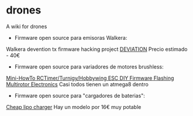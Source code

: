 # drones
A wiki for drones

* Firmware open source para emisoras Walkera:

Walkera devention tx firmware hacking project [DEVIATION](http://www.deviationtx.com/)
Precio estimado - 40€

* Firmware open source para variadores de motores brushless:

[Mini-HowTo RCTimer/Turnigy/Hobbywing ESC DIY Firmware Flashing Multirotor Electronics](http://www.rcgroups.com/forums/showthread.php?t=1513678)
Casi todos tienen un atmega8 dentro


* Firmware open source para "cargadores de baterias":

[Cheap lipo charger](https://github.com/stawel/cheali-charger)
Hay un modelo por 16€  muy potable

